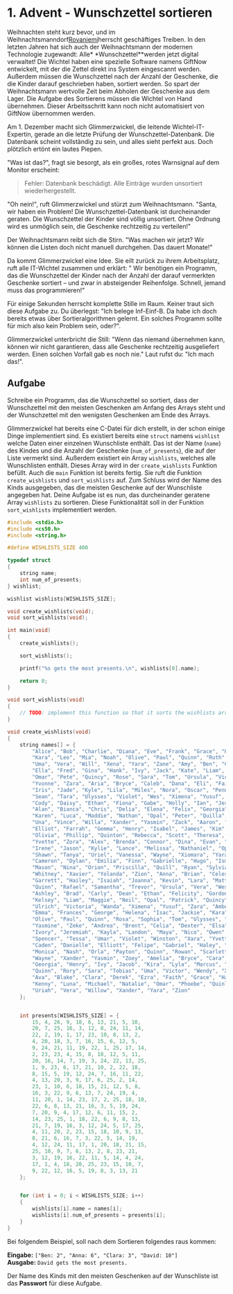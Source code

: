 # 1. Advent - Wunschzettel sortieren

Weihnachten steht kurz bevor, und im
Weihnachtsmanndorf[Rovaniemi](https://de.m.wikipedia.org/wiki/Datei:Weihnachtsmanndorf_Rovaniemi.jpg)herrscht
geschäftiges Treiben. In den letzten Jahren hat sich auch der Weihnachtsmann der modernen Technologie zugewandt: Alle*
*Wunschzettel**werden jetzt digital verwaltet! Die Wichtel haben eine spezielle Software namens GiftNow entwickelt, mit
der die Zettel direkt ins System eingescannt werden. Außerdem müssen die Wunschzettel nach der Anzahl der Geschenke, die
die Kinder darauf geschrieben haben, sortiert werden. So spart der Weihnachtsmann wertvolle Zeit beim Abholen der
Geschenke aus dem Lager. Die Aufgabe des Sortierens müssen die Wichtel von Hand übernehmen. Dieser Arbeitsschritt kann
noch nicht automatisiert von GiftNow übernommen werden.

Am 1. Dezember macht sich Glimmerzwickel, die leitende Wichtel-IT-Expertin, gerade an die letzte Prüfung der
Wunschzettel-Datenbank. Die Datenbank scheint vollständig zu sein, und alles sieht perfekt aus. Doch plötzlich ertönt
ein lautes Piepen.

"Was ist das?", fragt sie besorgt, als ein großes, rotes Warnsignal auf dem Monitor erscheint:

> Fehler: Datenbank beschädigt. Alle Einträge wurden unsortiert wiederhergestellt.

"Oh nein!", ruft Glimmerzwickel und stürzt zum Weihnachtsmann. "Santa, wir haben ein Problem! Die Wunschzettel-Datenbank
ist durcheinander geraten. Die Wunschzettel der Kinder sind völlig unsortiert. Ohne Ordnung wird es unmöglich sein, die
Geschenke rechtzeitig zu verteilen!"

Der Weihnachtsmann reibt sich die Stirn. "Was machen wir jetzt? Wir können die Listen doch nicht manuell durchgehen. Das
dauert Monate!"

Da kommt Glimmerzwickel eine Idee. Sie eilt zurück zu ihrem Arbeitsplatz, ruft alle IT-Wichtel zusammen und erklärt: "
Wir benötigen ein Programm, das die Wunschzettel der Kinder nach der Anzahl der darauf vermerkten Geschenke sortiert –
und zwar in absteigender Reihenfolge. Schnell, jemand muss das programmieren!"

Für einige Sekunden herrscht komplette Stille im Raum. Keiner traut sich diese Aufgabe zu. Du überlegst: "Ich belege
Inf-Einf-B. Da habe ich doch bereits etwas über Sortieralgorithmen gelernt. Ein solches Programm sollte für mich also
kein Problem sein, oder?".

Glimmerzwickel unterbricht die Still: "Wenn das niemand übernehmen kann, können wir nicht garantieren, dass alle
Geschenke rechtzeitig ausgeliefert werden. Einen solchen Vorfall gab es noch nie." Laut rufst du: "Ich mach das!".

## Aufgabe

Schreibe ein Programm, das die Wunschzettel so sortiert, dass der Wunschzettel mit den meisten Geschenken am Anfang des
Arrays steht und der Wunschzettel mit den wenigsten Geschenken am Ende des Arrays.

Glimmerzwickel hat bereits eine C-Datei für dich erstellt, in der schon einige Dinge implementiert sind. Es existiert
bereits eine `struct` namens `wishlist` welche Daten einer einzelnen Wunschliste enthält. Das ist der Name (`name`) des
Kindes und die Anzahl der Geschenke (`num_of_presents`), die auf der Liste vermerkt sind. Außerdem existiert ein Array
`wishlists`, welches alle Wunschlisten enthält. Dieses Array wird in der `create_wishlists` Funktion befüllt. Auch die
`main` Funktion ist bereits fertig. Sie ruft die Funktion `create_wishlists` und `sort_wishlists` auf. Zum Schluss wird
der Name des Kinds ausgegeben, das die meisten Geschenke auf der Wunschliste angegeben hat.
Deine Aufgabe ist es nun, das durcheinander geratene Array `wishlists` zu sortieren. Diese Funktionalität soll in der
Funktion `sort_wishlists` implementiert werden.

```c
#include <stdio.h>
#include <cs50.h>
#include <string.h>

#define WISHLISTS_SIZE 400

typedef struct
{
    string name;
    int num_of_presents;
} wishlist;

wishlist wishlists[WISHLISTS_SIZE];

void create_wishlists(void);
void sort_wishlists(void);

int main(void)
{
    create_wishlists();

    sort_wishlists();

    printf("%s gets the most presents.\n", wishlists[0].name);

    return 0;
}

void sort_wishlists(void)
{
    // TODO: implement this function so that it sorts the wishlists array in descending order depended on num_of_presents
}

void create_wishlists(void)
{
    string names[] = {
        "Alice", "Bob", "Charlie", "Diana", "Eve", "Frank", "Grace", "Heidi", "Ivan", "Judy",
        "Kara", "Leo", "Mia", "Noah", "Olive", "Paul", "Quinn", "Ruth", "Sam", "Tina",
        "Uma", "Vera", "Will", "Xena", "Yara", "Zane", "Amy", "Ben", "Cora", "Dave",
        "Ella", "Fred", "Gina", "Hank", "Ivy", "Jack", "Kate", "Liam", "Mona", "Nina",
        "Omar", "Pete", "Quincy", "Rose", "Sara", "Tom", "Ursula", "Victor", "Wendy", "Xavier",
        "Yvonne", "Zara", "Aria", "Bryce", "Caleb", "Dana", "Eli", "Faith", "Gavin", "Hope",
        "Iris", "Jade", "Kyle", "Lila", "Miles", "Nora", "Oscar", "Penny", "Quinlan", "Ruby",
        "Sean", "Tara", "Ulysses", "Violet", "Wes", "Ximena", "Yusuf", "Zoey", "Aiden", "Bella",
        "Cody", "Daisy", "Ethan", "Fiona", "Gabe", "Holly", "Ian", "Jess", "Kelly", "Logan",
        "Alan", "Bianca", "Chris", "Delia", "Elena", "Felix", "Georgia", "Harvey", "Isla", "Jonah",
        "Karen", "Luca", "Maddie", "Nathan", "Opal", "Peter", "Quilla", "Riley", "Sophie", "Tim",
        "Una", "Vince", "Willa", "Xander", "Yasmin", "Zack", "Aaron", "Beth", "Colin", "Darla",
        "Elliot", "Farrah", "Gemma", "Henry", "Isabel", "James", "Kim", "Lucas", "Marie", "Nick",
        "Olivia", "Phillip", "Quinton", "Rebecca", "Scott", "Theresa", "Ulrich", "Valerie", "Warren", "Xenia",
        "Yvette", "Zora", "Alex", "Brenda", "Connor", "Dina", "Evan", "Faye", "George", "Hannah",
        "Irene", "Jason", "Kylie", "Lance", "Melissa", "Nathaniel", "Ophelia", "Paige", "Quinn", "Ron",
        "Shawn", "Tanya", "Uriel", "Vanessa", "Wayne", "Xiomara", "Yara", "Zane", "Adrian", "Bonnie",
        "Cameron", "Dylan", "Emilia", "Finn", "Gabrielle", "Hugo", "Ismael", "Julia", "Kurt", "Lila",
        "Mason", "Nina", "Orion", "Priscilla", "Quill", "Ryan", "Sylvia", "Troy", "Uma", "Victor",
        "Whitney", "Xavier", "Yolanda", "Zion", "Anna", "Brian", "Celeste", "Declan", "Emily", "Fiona",
        "Garrett", "Hailey", "Isaiah", "Joanna", "Kevin", "Lara", "Matthew", "Norah", "Oscar", "Paula",
        "Quinn", "Rafael", "Samantha", "Trevor", "Ursula", "Vera", "Wesley", "Xander", "Yolanda", "Zack",
        "Ashley", "Brad", "Carly", "Dean", "Ethan", "Felicity", "Gordon", "Harper", "Ian", "Jenna",
        "Kelsey", "Liam", "Maggie", "Neil", "Opal", "Patrick", "Quincy", "Rachel", "Steven", "Taylor",
        "Ulrich", "Victoria", "Wanda", "Ximena", "Yusuf", "Zara", "Amber", "Blake", "Courtney", "Drew",
        "Emma", "Frances", "George", "Helena", "Isac", "Jackie", "Kara", "Logan", "Mila", "Nathan",
        "Olive", "Paul", "Quinn", "Rosa", "Sophia", "Tom", "Ulysses", "Vanessa", "Will", "Xena",
        "Yasmine", "Zeke", "Andrea", "Brent", "Celia", "Dexter", "Elsa", "Franklin", "Giselle", "Hudson",
        "Ivory", "Jeremiah", "Kayla", "Landon", "Maya", "Nico", "Owen", "Portia", "Quentin", "Rita",
        "Spencer", "Tessa", "Umar", "Violet", "Winston", "Xara", "Yvette", "Zelda", "Anthony", "Brenda",
        "Caden", "Danielle", "Elliott", "Felipe", "Gabriel", "Haley", "Isla", "Jorge", "Kaitlyn", "Leo",
        "Monica", "Nash", "Orla", "Payton", "Quinn", "Rowan", "Scarlett", "Theo", "Uri", "Vince",
        "Wayne", "Xander", "Yasmin", "Zoey", "Amelia", "Bryce", "Cara", "Dwayne", "Ellie", "Finn",
        "Georgia", "Henry", "Ivy", "Jacob", "Kira", "Lyla", "Marcus", "Noelle", "Olivia", "Parker",
        "Quinn", "Rory", "Sara", "Tobias", "Uma", "Victor", "Wendy", "Ximena", "Yves", "Zara",
        "Ava", "Blake", "Clara", "Derek", "Ezra", "Faith", "Grace", "Harry", "Ian", "Jade",
        "Kenny", "Luna", "Michael", "Natalie", "Omar", "Phoebe", "Quinlan", "Riley", "Sienna", "Tyler",
        "Uriah", "Vera", "Willow", "Xander", "Yara", "Zion"
    };


    int presents[WISHLISTS_SIZE] = {
        15, 4, 26, 9, 18, 6, 13, 21, 5, 10,
        20, 7, 25, 16, 3, 12, 8, 24, 11, 14,
        22, 2, 19, 1, 17, 23, 10, 8, 13, 2,
        4, 20, 18, 3, 7, 16, 15, 6, 12, 5,
        9, 24, 21, 11, 19, 22, 1, 25, 17, 14,
        2, 23, 23, 4, 15, 8, 18, 12, 5, 11,
        20, 16, 14, 7, 19, 3, 24, 22, 13, 25,
        1, 9, 23, 6, 17, 21, 10, 2, 22, 18,
        8, 15, 5, 19, 12, 24, 7, 16, 11, 22,
        4, 13, 20, 3, 9, 17, 6, 25, 2, 14,
        23, 1, 10, 6, 18, 15, 21, 12, 5, 8,
        16, 3, 22, 9, 6, 13, 7, 24, 19, 4,
        11, 20, 1, 14, 23, 17, 2, 25, 18, 10,
        22, 6, 8, 13, 21, 16, 3, 5, 19, 24,
        7, 20, 9, 4, 17, 12, 6, 11, 15, 2,
        14, 23, 25, 1, 18, 22, 6, 9, 8, 13,
        21, 7, 19, 16, 3, 12, 24, 5, 17, 25,
        4, 11, 20, 2, 23, 15, 18, 10, 9, 13,
        8, 21, 6, 16, 7, 3, 22, 5, 14, 19,
        4, 12, 24, 11, 17, 1, 20, 18, 21, 15,
        25, 10, 9, 7, 6, 13, 2, 8, 23, 21,
        3, 12, 19, 16, 22, 11, 5, 14, 4, 24,
        17, 1, 4, 18, 20, 25, 23, 15, 10, 7,
        9, 22, 12, 16, 5, 19, 8, 3, 13, 21
    };


    for (int i = 0; i < WISHLISTS_SIZE; i++)
    {
        wishlists[i].name = names[i];
        wishlists[i].num_of_presents = presents[i];
    }
}

```

Bei folgendem Beispiel, soll nach dem Sortieren folgendes raus kommen:

**Eingabe:** `["Ben: 2", "Anna: 6", "Clara: 3", "David: 10"]` <br>
**Ausgabe:** `David gets the most presents.`

Der Name des Kinds mit den meisten Geschenken auf der Wunschliste ist das **Passwort** für diese Aufgabe.
